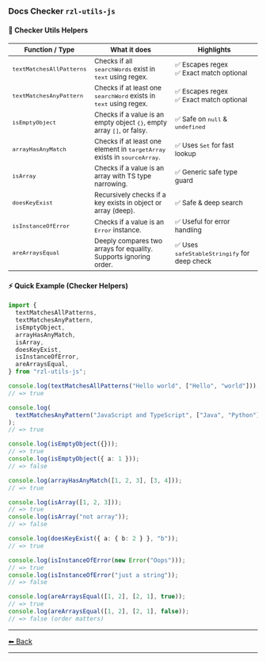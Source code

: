 ### Docs Checker `rzl-utils-js`   
  #### 🚀 Checker Utils Helpers

  | <small>Function / Type</small>          | <small>What it does</small>                                                             | <small>Highlights</small>                                   |
  | --------------------------------------- | --------------------------------------------------------------------------------------- | ----------------------------------------------------------- |
  | <small>`textMatchesAllPatterns`</small> | <small>Checks if all `searchWords` exist in `text` using regex.</small>                 | <small>✅ Escapes regex<br>✅ Exact match optional</small>  |
  | <small>`textMatchesAnyPattern`</small>  | <small>Checks if at least one `searchWord` exists in `text` using regex.</small>        | <small>✅ Escapes regex<br>✅ Exact match optional</small>  |
  | <small>`isEmptyObject`</small>          | <small>Checks if a value is an empty object `{}`, empty array `[]`, or falsy.</small>   | <small>✅ Safe on `null` & `undefined`</small>              |
  | <small>`arrayHasAnyMatch`</small>       | <small>Checks if at least one element in `targetArray` exists in `sourceArray`.</small> | <small>✅ Uses `Set` for fast lookup</small>                |
  | <small>`isArray`</small>                | <small>Checks if a value is an array with TS type narrowing.</small>                    | <small>✅ Generic safe type guard</small>                   |
  | <small>`doesKeyExist`</small>           | <small>Recursively checks if a key exists in object or array (deep).</small>            | <small>✅ Safe & deep search</small>                        |
  | <small>`isInstanceOfError`</small>      | <small>Checks if a value is an `Error` instance.</small>                                | <small>✅ Useful for error handling</small>                 |
  | <small>`areArraysEqual`</small>         | <small>Deeply compares two arrays for equality. Supports ignoring order.</small>        | <small>✅ Uses `safeStableStringify` for deep check</small> |

  #### ⚡ Quick Example (Checker Helpers)

  ```ts
  import {
    textMatchesAllPatterns,
    textMatchesAnyPattern,
    isEmptyObject,
    arrayHasAnyMatch,
    isArray,
    doesKeyExist,
    isInstanceOfError,
    areArraysEqual,
  } from "rzl-utils-js";

  console.log(textMatchesAllPatterns("Hello world", ["Hello", "world"]));
  // => true

  console.log(
    textMatchesAnyPattern("JavaScript and TypeScript", ["Java", "Python"])
  );
  // => true

  console.log(isEmptyObject({}));
  // => true
  console.log(isEmptyObject({ a: 1 }));
  // => false

  console.log(arrayHasAnyMatch([1, 2, 3], [3, 4]));
  // => true

  console.log(isArray([1, 2, 3]));
  // => true
  console.log(isArray("not array"));
  // => false

  console.log(doesKeyExist({ a: { b: 2 } }, "b"));
  // => true

  console.log(isInstanceOfError(new Error("Oops")));
  // => true
  console.log(isInstanceOfError("just a string"));
  // => false

  console.log(areArraysEqual([1, 2], [2, 1], true));
  // => true
  console.log(areArraysEqual([1, 2], [2, 1], false));
  // => false (order matters)
  ```
  
---

[⬅ Back](https://github.com/rzl-app/rzl-utils-js?tab=readme-ov-file#detailed-features--checker)

---
